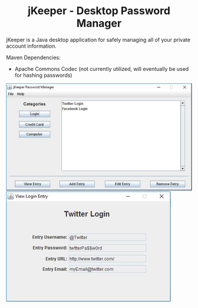 <h1 align="center">jKeeper - Desktop Password Manager</h1>
jKeeper is a Java desktop application for safely managing all of your private account information.

Maven Dependencies:
- Apache Commons Codec (not currently utilized, will eventually be used for hashing passwords)

![jKeeper Main Window](jKeeper/src/main/java/images/jKeeper-MainWindow.JPG)
![jKeeper View Entry](jKeeper/src/main/java/images/jKeeper-ViewEntry.JPG)
